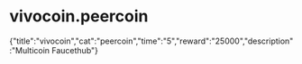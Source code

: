 # vivocoin.peercoin
{"title":"vivocoin","cat":"peercoin","time":"5","reward":"25000","description":"Multicoin Faucethub"}
